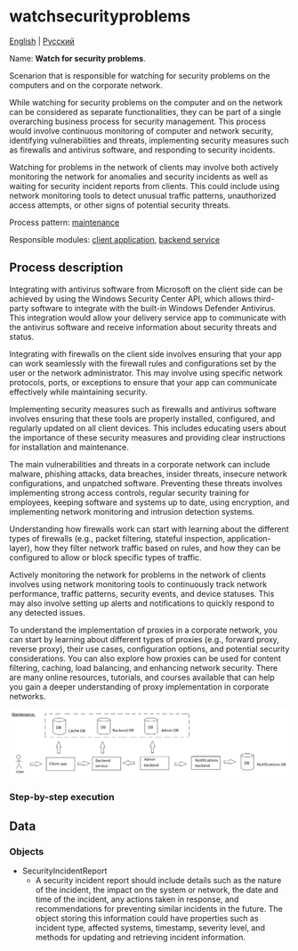 # watchsecurityproblems

[English](watchsecurityproblems.md) | [Русский](watchsecurityproblems.ru.md)

Name: **Watch for security problems**.

Scenarion that is responsible for watching for security problems on the computers and on the corporate network.

While watching for security problems on the computer and on the network can be considered as separate functionalities, they can be part of a single overarching business process for security management. 
This process would involve continuous monitoring of computer and network security, identifying vulnerabilities and threats, implementing security measures such as firewalls and antivirus software, and responding to security incidents.

Watching for problems in the network of clients may involve both actively monitoring the network for anomalies and security incidents as well as waiting for security incident reports from clients. This could include using network monitoring tools to detect unusual traffic patterns, unauthorized access attempts, or other signs of potential security threats.

Process pattern: [maintenance](../../processpatterns/maintenance.md)

Responsible modules: [client application](../../frontend/adminclient.md), [backend service](../../backend/adminbackend.md)

## Process description

Integrating with antivirus software from Microsoft on the client side can be achieved by using the Windows Security Center API, which allows third-party software to integrate with the built-in Windows Defender Antivirus. This integration would allow your delivery service app to communicate with the antivirus software and receive information about security threats and status.

Integrating with firewalls on the client side involves ensuring that your app can work seamlessly with the firewall rules and configurations set by the user or the network administrator. This may involve using specific network protocols, ports, or exceptions to ensure that your app can communicate effectively while maintaining security.

Implementing security measures such as firewalls and antivirus software involves ensuring that these tools are properly installed, configured, and regularly updated on all client devices. This includes educating users about the importance of these security measures and providing clear instructions for installation and maintenance.

The main vulnerabilities and threats in a corporate network can include malware, phishing attacks, data breaches, insider threats, insecure network configurations, and unpatched software. Preventing these threats involves implementing strong access controls, regular security training for employees, keeping software and systems up to date, using encryption, and implementing network monitoring and intrusion detection systems.

Understanding how firewalls work can start with learning about the different types of firewalls (e.g., packet filtering, stateful inspection, application-layer), how they filter network traffic based on rules, and how they can be configured to allow or block specific types of traffic. 

Actively monitoring the network for problems in the network of clients involves using network monitoring tools to continuously track network performance, traffic patterns, security events, and device statuses. This may also involve setting up alerts and notifications to quickly respond to any detected issues.

To understand the implementation of proxies in a corporate network, you can start by learning about different types of proxies (e.g., forward proxy, reverse proxy), their use cases, configuration options, and potential security considerations. You can also explore how proxies can be used for content filtering, caching, load balancing, and enhancing network security. There are many online resources, tutorials, and courses available that can help you gain a deeper understanding of proxy implementation in corporate networks.

![maintenance_overall](../../img/maintenance_overall.png)

### Step-by-step execution

## Data 

### Objects 

- SecurityIncidentReport
    - A security incident report should include details such as the nature of the incident, the impact on the system or network, the date and time of the incident, any actions taken in response, and recommendations for preventing similar incidents in the future. The object storing this information could have properties such as incident type, affected systems, timestamp, severity level, and methods for updating and retrieving incident information.
